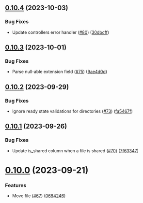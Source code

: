 ## [0.10.4](https://github.com/hawks-atlanta/metadata-scala/compare/v0.10.3...v0.10.4) (2023-10-03)


### Bug Fixes

* Update controllers error handler ([#80](https://github.com/hawks-atlanta/metadata-scala/issues/80)) ([30dbcff](https://github.com/hawks-atlanta/metadata-scala/commit/30dbcff56fd1f4dca2005ee65521bd939d98bb87))



## [0.10.3](https://github.com/hawks-atlanta/metadata-scala/compare/v0.10.2...v0.10.3) (2023-10-01)


### Bug Fixes

* Parse null-able extension field ([#75](https://github.com/hawks-atlanta/metadata-scala/issues/75)) ([9ae4d0d](https://github.com/hawks-atlanta/metadata-scala/commit/9ae4d0da4f1fb0720de33715f89686286e6597ef))



## [0.10.2](https://github.com/hawks-atlanta/metadata-scala/compare/v0.10.1...v0.10.2) (2023-09-29)


### Bug Fixes

* Ignore ready state validations for directories ([#73](https://github.com/hawks-atlanta/metadata-scala/issues/73)) ([fa5467f](https://github.com/hawks-atlanta/metadata-scala/commit/fa5467f86bda9312a6dad474bbdd3f5360a875c9))



## [0.10.1](https://github.com/hawks-atlanta/metadata-scala/compare/v0.10.0...v0.10.1) (2023-09-26)


### Bug Fixes

* Update is_shared column when a file is shared ([#70](https://github.com/hawks-atlanta/metadata-scala/issues/70)) ([7f63347](https://github.com/hawks-atlanta/metadata-scala/commit/7f63347667d0095616e8d09641d264e888f44ffb))



# [0.10.0](https://github.com/hawks-atlanta/metadata-scala/compare/v0.9.0...v0.10.0) (2023-09-21)


### Features

* Move file ([#67](https://github.com/hawks-atlanta/metadata-scala/issues/67)) ([0684246](https://github.com/hawks-atlanta/metadata-scala/commit/06842463a6c24c2b38569991bfb8cb6c5caf15e6))



